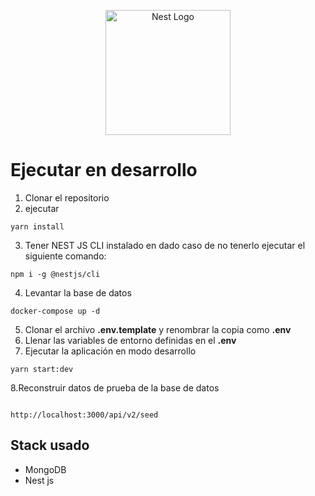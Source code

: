 <p align="center">
  <a href="http://nestjs.com/" target="blank"><img src="https://nestjs.com/img/logo-small.svg" width="200" alt="Nest Logo" /></a>
</p>

# Ejecutar en desarrollo
1. Clonar el repositorio
2. ejecutar
```CONSOLE
yarn install
```
3. Tener NEST JS CLI instalado en dado caso de no tenerlo ejecutar el siguiente comando: 
```CONSOLE
npm i -g @nestjs/cli
``` 
4. Levantar la base de datos 
```CONSOLE
docker-compose up -d
```
5. Clonar el archivo __.env.template__  y renombrar la copia como __.env__
6. Llenar las variables de entorno definidas en el __.env__
7. Ejecutar la aplicación en modo desarrollo
```CONSOLE
yarn start:dev
``` 
8.Reconstruir datos de prueba de la base de datos
```http

http://localhost:3000/api/v2/seed

```


## Stack usado
* MongoDB
* Nest js
